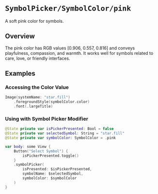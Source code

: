 # ``SymbolPicker/SymbolColor/pink``

A soft pink color for symbols.

## Overview

The pink color has RGB values [0.906, 0.557, 0.816] and conveys playfulness, compassion, and warmth. It works well for symbols related to care, love, or friendly interfaces.

## Examples

### Accessing the Color Value

```swift
Image(systemName: "star.fill")
    .foregroundStyle(symbolColor.color)
    .font(.largeTitle)
```

### Using with Symbol Picker Modifier

```swift
@State private var isPickerPresented: Bool = false
@State private var selectedSymbol: String = "star.fill"
@State private var symbolColor: SymbolColor = .pink

var body: some View {
    Button("Select Symbol") {
        isPickerPresented.toggle()
    }
    .symbolPicker(
        isPresented: $isPickerPresented,
        symbolName: $selectedSymbol,
        symbolColor: $symbolColor
    )
}
```